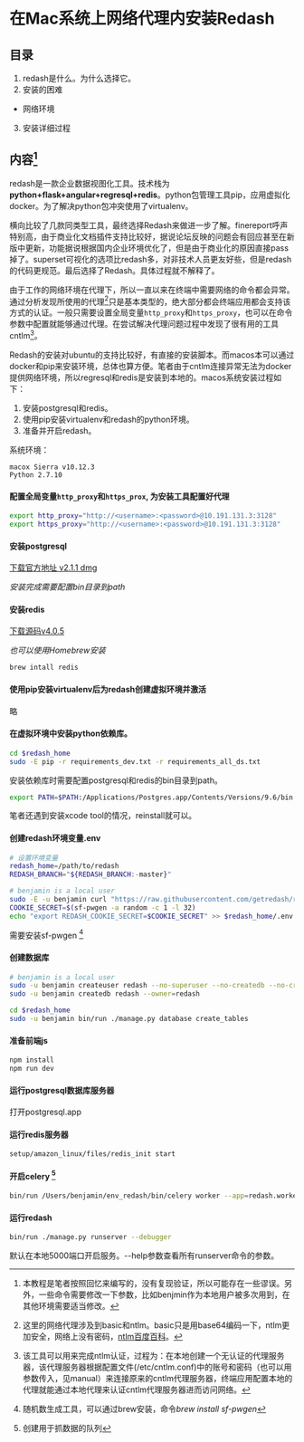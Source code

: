 # 在Mac系统上网络代理内安装Redash

## 目录

1. redash是什么。为什么选择它。
2. 安装的困难
  - 网络环境
3. 安装详细过程
    

## 内容[^特别]

  redash是一款企业数据视图化工具。技术栈为**python+flask+angular+regresql+redis**。python包管理工具pip，应用虚拟化docker。为了解决python包冲突使用了virtualenv。

  横向比较了几款同类型工具，最终选择Redash来做进一步了解。finereport呼声特别高，由于商业化文档插件支持比较好，据说论坛反映的问题会有回应甚至在新版中更新，功能据说根据国内企业环境优化了，但是由于商业化的原因直接pass掉了。superset可视化的选项比redash多，对非技术人员更友好些，但是redash的代码更规范。最后选择了Redash。具体过程就不解释了。
    
  由于工作的网络环境在代理下，所以一直以来在终端中需要网络的命令都会异常。通过分析发现所使用的代理[^proxy]只是基本类型的，绝大部分都会终端应用都会支持该方式的认证。一般只需要设置全局变量`http_proxy`和`https_proxy`，也可以在命令参数中配置就能够通过代理。在尝试解决代理问题过程中发现了很有用的工具cntlm[^cntlm]。
  
  Redash的安装对ubuntu的支持比较好，有直接的安装脚本。而macos本可以通过docker和pip来安装环境，总体也算方便。笔者由于cntlm连接异常无法为docker提供网络环境，所以regresql和redis是安装到本地的。macos系统安装过程如下：

 1. 安装postgresql和redis。
 2. 使用pip安装virtualenv和redash的python环境。
 3. 准备并开启redash。

[^proxy]: 这里的网络代理涉及到basic和ntlm。basic只是用base64编码一下，ntlm更加安全，网络上没有密码，[ntlm百度百科](https://baike.baidu.com/item/NTLM/6371298)。
[^cntlm]: 该工具可以用来完成ntlm认证，过程为：在本地创建一个无认证的代理服务器，该代理服务器根据配置文件(/etc/cntlm.conf)中的账号和密码（也可以用参数传入，见manual）来连接原来的cntlm代理服务器，终端应用配置本地的代理就能通过本地代理来认证cntlm代理服务器进而访问网络。
[^特别]: 本教程是笔者按照回忆来编写的，没有复现验证，所以可能存在一些谬误。另外，一些命令需要修改一下参数，比如benjmin作为本地用户被多次用到，在其他环境需要适当修改。

系统环境：

```
macox Sierra v10.12.3
Python 2.7.10
```

#### 配置全局变量`http_proxy`和`https_prox`, 为安装工具配置好代理

```bash
export http_proxy="http://<username>:<password>@10.191.131.3:3128"
export https_proxy="http://<username>:<password>@10.191.131.3:3128"
```
#### 安装postgresql
[下载官方地址 v2.1.1 dmg](https://github.com/PostgresApp/PostgresApp/releases/download/v2.1.1/Postgres-2.1.1.dmg)

 *安装完成需要配置bin目录到path*
 
#### 安装redis
[下载源码v4.0.5](http://download.redis.io/releases/redis-4.0.5.tar.gz)

*也可以使用Homebrew安装*

```bash
brew intall redis
```

#### 使用pip安装virtualenv后为redash创建虚拟环境并激活
略
#### 在虚拟环境中安装python依赖库。

```bash
cd $redash_home
sudo -E pip -r requirements_dev.txt -r requirements_all_ds.txt 
```
安装依赖库时需要配置postgresql和redis的bin目录到path。

```bash
export PATH=$PATH:/Applications/Postgres.app/Contents/Versions/9.6/bin
```
笔者还遇到安装xcode tool的情况，reinstall就可以。

#### 创建redash环境变量.env

```bash
# 设置环境变量
redash_home=/path/to/redash
REDASH_BRANCH="${REDASH_BRANCH:-master}"

# benjamin is a local user
sudo -E -u benjamin curl "https://raw.githubusercontent.com/getredash/redash/${REDASH_BRANCH}/setup/ubuntu/files/env" -o $redash_home/.env
COOKIE_SECRET=$(sf-pwgen -a random -c 1 -l 32)
echo "export REDASH_COOKIE_SECRET=$COOKIE_SECRET" >> $redash_home/.env
```
需要安装sf-pwgen [^sf-pwgen]
[^sf-pwgen]: 随机数生成工具，可以通过brew安装，命令*brew install sf-pwgen*

#### 创建数据库

```bash
# benjamin is a local user
sudo -u benjamin createuser redash --no-superuser --no-createdb --no-createrole
sudo -u benjamin createdb redash --owner=redash

cd $redash_home
sudo -u benjamin bin/run ./manage.py database create_tables
```
#### 准备前端js

```bash
npm install
npm run dev
```
#### 运行postgresql数据库服务器
打开postgresql.app

#### 运行redis服务器

```bash
setup/amazon_linux/files/redis_init start
```
#### 开启celery [^worker]
```bash
bin/run /Users/benjamin/env_redash/bin/celery worker --app=redash.worker --beat -Qqueries,celery,scheduled_queries
```
[^worker]: 创建用于抓数据的队列

#### 运行redash

```bash
bin/run ./manage.py runserver --debugger
```
默认在本地5000端口开启服务。--help参数查看所有runserver命令的参数。

